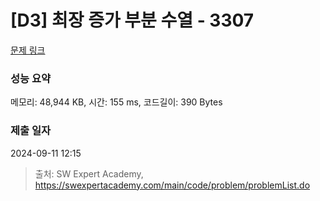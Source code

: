 # [D3] 최장 증가 부분 수열 - 3307 

[문제 링크](https://swexpertacademy.com/main/code/problem/problemDetail.do?contestProbId=AWBOKg-a6l0DFAWr) 

### 성능 요약

메모리: 48,944 KB, 시간: 155 ms, 코드길이: 390 Bytes

### 제출 일자

2024-09-11 12:15



> 출처: SW Expert Academy, https://swexpertacademy.com/main/code/problem/problemList.do